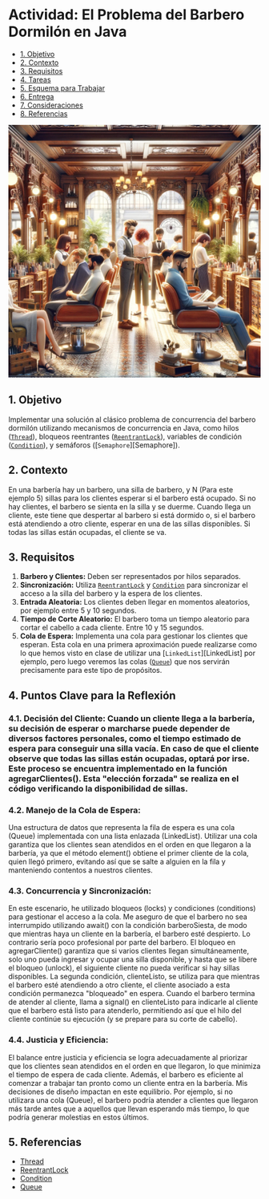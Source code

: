 # Actividad: El Problema del Barbero Dormilón en Java

* [1. Objetivo](#1-objetivo)
* [2. Contexto](#2-contexto)
* [3. Requisitos](#3-requisitos)
* [4. Tareas](#4-tareas)
* [5. Esquema para Trabajar](#5-esquema-para-trabajar)
* [6. Entrega](#6-entrega)
* [7. Consideraciones](#7-consideraciones)
* [8. Referencias](#8-referencias)

![El Barbero Durmiente](md_media/Barbero.webp)

## 1. Objetivo

Implementar una solución al clásico problema de concurrencia del barbero dormilón utilizando mecanismos de concurrencia en Java, como hilos ([`Thread`][Thread]), bloqueos reentrantes ([`ReentrantLock`][ReentrantLock]), variables de condición ([`Condition`][Condition]), y semáforos ([`Semaphore`][Semaphore]).

## 2. Contexto

En una barbería hay un barbero, una silla de barbero, y N (Para este ejemplo 5) sillas para los clientes esperar si el barbero está ocupado. Si no hay clientes, el barbero se sienta en la silla y se duerme. Cuando llega un cliente, este tiene que despertar al barbero si está dormido o, si el barbero está atendiendo a otro cliente, esperar en una de las sillas disponibles. Si todas las sillas están ocupadas, el cliente se va.

## 3. Requisitos

1. **Barbero y Clientes:** Deben ser representados por hilos separados.
2. **Sincronización:** Utiliza [`ReentrantLock`][ReentrantLock] y [`Condition`][Condition] para sincronizar el acceso a la silla del barbero y la espera de los clientes.
3. **Entrada Aleatoria:** Los clientes deben llegar en momentos aleatorios, por ejemplo entre 5 y 10 segundos.
4. **Tiempo de Corte Aleatorio:** El barbero toma un tiempo aleatorio para cortar el cabello a cada cliente. Entre 10 y 15 segundos.
5. **Cola de Espera:** Implementa una cola para gestionar los clientes que esperan. Esta cola en una primera aproximación puede realizarse como lo que hemos visto en clase de utilizar una [`LinkedList`][LinkedList] por ejemplo, pero luego veremos las colas ([`Queue`][Queue]) que nos servirán precisamente para este tipo de propósitos.

## 4. Puntos Clave para la Reflexión

### **4.1. Decisión del Cliente:** Cuando un cliente llega a la barbería, su decisión de esperar o marcharse puede depender de diversos factores personales, como el tiempo estimado de espera para conseguir una silla vacía. En caso de que el cliente observe que todas las sillas están ocupadas, optará por irse. Este proceso se encuentra implementado en la función agregarClientes(). Esta "elección forzada" se realiza en el código verificando la disponibilidad de sillas.
### **4.2. Manejo de la Cola de Espera:** 
Una estructura de datos que representa la fila de espera es una cola (Queue) implementada con una lista enlazada (LinkedList). Utilizar una cola garantiza que los clientes sean atendidos en el orden en que llegaron a la barbería, ya que el método element() obtiene el primer cliente de la cola, quien llegó primero, evitando así que se salte a alguien en la fila y manteniendo contentos a nuestros clientes.
### **4.3. Concurrencia y Sincronización:** 
En este escenario, he utilizado bloqueos (locks) y condiciones (conditions) para gestionar el acceso a la cola. Me aseguro de que el barbero no sea interrumpido utilizando await() con la condición barberoSiesta, de modo que mientras haya un cliente en la barbería, el barbero esté despierto. Lo contrario sería poco profesional por parte del barbero. El bloqueo en agregarCliente() garantiza que si varios clientes llegan simultáneamente, solo uno pueda ingresar y ocupar una silla disponible, y hasta que se libere el bloqueo (unlock), el siguiente cliente no pueda verificar si hay sillas disponibles. La segunda condición, clienteListo, se utiliza para que mientras el barbero esté atendiendo a otro cliente, el cliente asociado a esta condición permanezca "bloqueado" en espera. Cuando el barbero termina de atender al cliente, llama a signal() en clienteListo para indicarle al cliente que el barbero está listo para atenderlo, permitiendo así que el hilo del cliente continúe su ejecución (y se prepare para su corte de cabello).
### **4.4. Justicia y Eficiencia:** 
El balance entre justicia y eficiencia se logra adecuadamente al priorizar que los clientes sean atendidos en el orden en que llegaron, lo que minimiza el tiempo de espera de cada cliente. Además, el barbero es eficiente al comenzar a trabajar tan pronto como un cliente entra en la barbería. Mis decisiones de diseño impactan en este equilibrio. Por ejemplo, si no utilizara una cola (Queue), el barbero podría atender a clientes que llegaron más tarde antes que a aquellos que llevan esperando más tiempo, lo que podría generar molestias en estos últimos.

## 5. Referencias

* [Thread]
* [ReentrantLock]
* [Condition]
* [Queue]

[Thread]: https://docs.oracle.com/javase/8/docs/api/java/lang/Thread.html
[ReentrantLock]: https://docs.oracle.com/javase/8/docs/api/java/util/concurrent/locks/ReentrantLock.html
[Condition]: https://docs.oracle.com/javase/8/docs/api/java/util/concurrent/locks/Condition.html
[Queue]: https://docs.oracle.com/javase/8/docs/api/java/util/Queue.html
